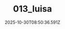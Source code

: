 ---
title: "013_luisa"
description: ""
image: "/uploads/photos/0028-013_luisa.webp"
display: "/uploads/photos/0028-013_luisa-display.webp"
thumbnail: "/uploads/photos/0028-013_luisa-thumb.webp"
width: 4000
height: 6000
featured: false
date: 2025-10-30T08:50:36.591Z
order: 0
---